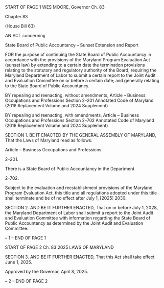 START OF PAGE 1
WES MOORE, Governor Ch. 83

Chapter 83

(House Bill 63)

AN ACT concerning

State Board of Public Accountancy – Sunset Extension and Report

FOR the purpose of continuing the State Board of Public Accountancy in accordance with
the provisions of the Maryland Program Evaluation Act (sunset law) by extending to
a certain date the termination provisions relating to the statutory and regulatory
authority of the Board; requiring the Maryland Department of Labor to submit a
certain report to the Joint Audit and Evaluation Committee on or before a certain
date; and generally relating to the State Board of Public Accountancy.

BY repealing and reenacting, without amendments,
Article – Business Occupations and Professions
Section 2–201
Annotated Code of Maryland
(2018 Replacement Volume and 2024 Supplement)

BY repealing and reenacting, with amendments,
Article – Business Occupations and Professions
Section 2–702
Annotated Code of Maryland
(2018 Replacement Volume and 2024 Supplement)

SECTION 1. BE IT ENACTED BY THE GENERAL ASSEMBLY OF MARYLAND,
That the Laws of Maryland read as follows:

Article – Business Occupations and Professions

2–201.

There is a State Board of Public Accountancy in the Department.

2–702.

Subject to the evaluation and reestablishment provisions of the Maryland Program
Evaluation Act, this title and all regulations adopted under this title shall terminate and
be of no effect after July 1, [2025] 2030.

SECTION 2. AND BE IT FURTHER ENACTED, That on or before July 1, 2028, the
Maryland Department of Labor shall submit a report to the Joint Audit and Evaluation
Committee with information regarding the State Board of Public Accountancy as
determined by the Joint Audit and Evaluation Committee.

– 1 –
END OF PAGE 1

START OF PAGE 2
Ch. 83 2025 LAWS OF MARYLAND

SECTION 3. AND BE IT FURTHER ENACTED, That this Act shall take effect June
1, 2025.

Approved by the Governor, April 8, 2025.

– 2 –
END OF PAGE 2
